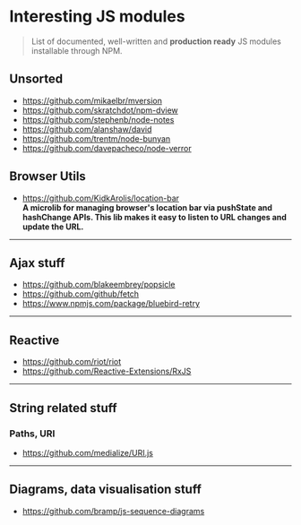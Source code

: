 # Interesting JS modules

> List of documented, well-written and **production ready** JS modules installable through NPM.

## Unsorted
+ https://github.com/mikaelbr/mversion
+ https://github.com/skratchdot/npm-dview
+ https://github.com/stephenb/node-notes
+ https://github.com/alanshaw/david
+ https://github.com/trentm/node-bunyan
+ https://github.com/davepacheco/node-verror

## Browser Utils
+ https://github.com/KidkArolis/location-bar <br>
  **A microlib for managing browser's location bar via pushState and hashChange APIs. This lib makes it easy to listen to URL changes and update the URL.**

---

## Ajax stuff
+ https://github.com/blakeembrey/popsicle
+ https://github.com/github/fetch
+ https://www.npmjs.com/package/bluebird-retry

---

## Reactive
+ https://github.com/riot/riot
+ https://github.com/Reactive-Extensions/RxJS

---

## String related stuff

### Paths, URI

+ https://github.com/medialize/URI.js 

---

## Diagrams, data visualisation stuff

+ https://github.com/bramp/js-sequence-diagrams

